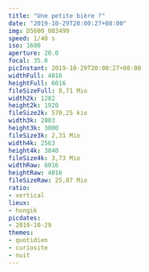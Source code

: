 ```yaml
---
title: "Une petite bière ?"
date: "2019-10-29T20:00:27+08:00"
img: D5600_003499
speed: 1/40 s
iso: 1600
aperture: 20.0
focal: 35.0
picInstant: 2019-10-29T20:00:27+08:00
widthFull: 4016
heightFull: 6016
fileSizeFull: 8,71 Mio
width2k: 1282
height2k: 1920
fileSize2k: 570,25 kio
width3k: 2003
height3k: 3000
fileSize3k: 2,31 Mio
width4k: 2563
height4k: 3840
fileSize4k: 3,73 Mio
widthRaw: 6016
heightRaw: 4016
fileSizeRaw: 25,87 Mio
ratio:
- vertical
lieux:
- hongik
picdates:
- 2019-10-29
themes:
- quotidien
- curiosite
- nuit
---
```


